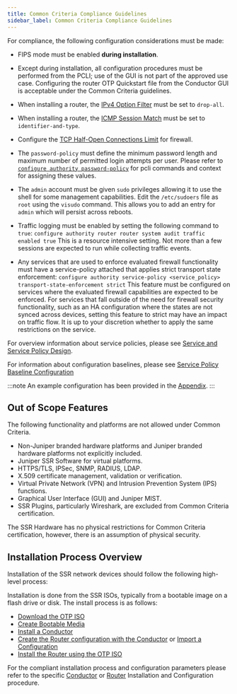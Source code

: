 ```yaml
---
title: Common Criteria Compliance Guidelines
sidebar_label: Common Criteria Compliance Guidelines
---
```


For compliance, the following configuration considerations must be made:
 
- FIPS mode must be enabled **during installation**.
- Except during installation, all configuration procedures must be performed from the PCLI; use of the GUI is not part of the approved use case. Configuring the router OTP Quickstart file from the Conductor GUI is acceptable under the Common Criteria guidelines.
- When installing a router, the [IPv4 Option Filter](cc_fips_sec_firewall_filtering.md#ipv4-option-filtering) must be set to `drop-all`.
- When installing a router, the [ICMP Session Match](cc_fips_sec_firewall_filtering.md#from-the-command-line) must be set to `identifier-and-type`.
- Configure the [TCP Half-Open Connections Limit](cc_fips_sec_firewall_filtering.md#tcp-half-open-connection-limit) for firewall.
- The `password-policy` must define the minimum password length and maximum number of permitted login attempts per user. Please refer to [`configure authority password-policy`](config_command_guide.md#configure-authority-password-policy) for pcli commands and context for assigning these values.
- The `admin` account must be given `sudo` privileges allowing it to use the shell for some management capabilities. Edit the `/etc/sudoers` file as `root` using the `visudo` command. This allows you to add an entry for `admin` which will persist across reboots.
- Traffic logging must be enabled by setting the following command to `true`: `configure authority router router system audit traffic enabled true`
 This is a resource intensive setting. Not more than a few sessions are expected to run while collecting traffic events.

- Any services that are used to enforce evaluated firewall functionality must have a service-policy attached that applies strict transport state enforcement:
 `configure authority service-policy <service_policy> transport-state-enforcement strict`
 This feature must be configured on services where the evaluated firewall capabilities are expected to be enforced. For services that fall outside of the need for firewall security functionality, such as an HA configuration where the states are not synced across devices, setting this feature to strict may have an impact on traffic flow. It is up to your discretion whether to apply the same restrictions on the service. 

 For overview information about service policies, please see [Service and Service Policy Design](bcp_service_and_service_policy_design.md). 

 For information about configuration baselines, please see [Service Policy Baseline Configuration](bcp_service-policy_defaults.md)

:::note
An example configuration has been provided in the [Appendix](cc_fips_appendix.md).
:::

## Out of Scope Features

The following functionality and platforms are not allowed under Common Criteria.

- Non-Juniper branded hardware platforms and Juniper branded hardware platforms not explicitly included.
- Juniper SSR Software for virtual platforms.
- HTTPS/TLS, IPSec, SNMP, RADIUS, LDAP.
- X.509 certificate management, validation or verification.
- Virtual Private Network (VPN) and Intrusion Prevention System (IPS) functions.
- Graphical User Interface (GUI) and Juniper MIST.
- SSR Plugins, particularly Wireshark, are excluded from Common Criteria certification. 

The SSR Hardware has no physical restrictions for Common Criteria certification, however, there is an assumption of physical security.

## Installation Process Overview

Installation of the SSR network devices should follow the following high-level process:

Installation is done from the SSR ISOs, typically from a bootable image on a flash drive or disk. The install process is as follows:
- [Download the OTP ISO](intro_downloading_iso.md)
- [Create Bootable Media](intro_creating_bootable_usb.md)
- [Install a Conductor](cc_fips_conductor_install.md)
- [Create the Router configuration with the Conductor](intro_basic_router_config.md) or [Import a Configuration](single_conductor_config.md)
- [Install the Router using the OTP ISO](cc_fips_router_install.md) 

For the compliant installation process and configuration parameters please refer to the specific [Conductor](cc_fips_conductor_install.md) or [Router](cc_fips_router_install.md) Installation and Configuration procedure.

